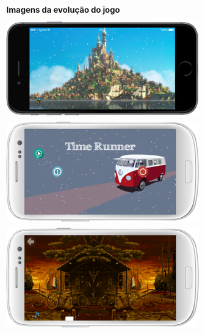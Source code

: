 ## Imagens da evolução do jogo

![First Image](./../assets/images/progress/1.png)

![Second Image](./../assets/images/progress/2.png)

![Third Image](./../assets/images/progress/3.png)